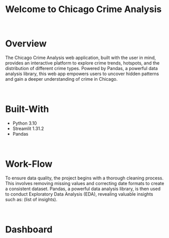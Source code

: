 # Welcome to Chicago Crime Analysis

<br>

# Overview
The Chicago Crime Analysis web application, built with the user in mind, provides an interactive platform to explore crime trends, hotspots, and the distribution of different crime types. Powered by Pandas, a powerful data analysis library, this web app empowers users to uncover hidden patterns and gain a deeper understanding of crime in Chicago.

<br>

# Built-With
* Python 3.10
* Streamlit 1.31.2
* Pandas

<br>

# Work-Flow
To ensure data quality, the project begins with a thorough cleaning process. This involves removing missing values and correcting date formats to create a consistent dataset. Pandas, a powerful data analysis library, is then used to conduct Exploratory Data Analysis (EDA), revealing valuable insights such as: (list of insights).

<br>

# Dashboard
